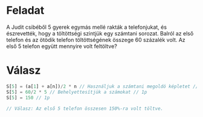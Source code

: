 # Feladat
A Judit csibéből 5 gyerek egymás mellé rakták a telefonjukat, és észrevették, hogy a töltöttségi szintjük egy számtani sorozat. Balról az első telefon és az ötödik telefon töltöttségének összege 60 százalék volt. Az első 5 telefon együtt mennyire volt feltöltve?

# Válasz
```js
S[5] = (a[1] + a[n])/2 * n // Használjuk a számtani megoldó képletet // 1p
S[5] = 60/2 * 5 // Behelyettesítjük a számokat // 1p
S[5] = 150 // 1p

// Válasz: Az első 5 telefon összesen 150%-ra volt töltve.
```